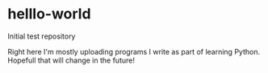 # helllo-world
Initial test repository

Right here I'm mostly uploading programs I write as part of learning Python. Hopefull that will change in the future!
